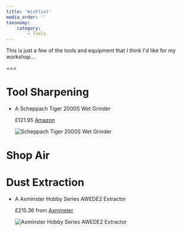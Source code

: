 ```yaml
---
title: 'Wishlist'
media_order: ''
taxonomy:
    category:
        - Tools
---
```


This is just a few of the tools and equipment that I think I'd like for my workshop...

===

# Tool Sharpening
* A Scheppach Tiger 2000S Wet Grinder

  £121.95 [Amazon](https://www.amazon.co.uk/dp/B00DOYWJVW)

  ![Scheppach Tiger 2000S Wet Grinder](https://images-na.ssl-images-amazon.com/images/I/7189xsBv9BL._AC_UL115_.jpg)

# Shop Air

# Dust Extraction
* A Axminster Hobby Series AWEDE2 Extractor

  £215.36 from [Axminster](https://www.axminster.co.uk/axminster-hobby-series-awede2-extractor-501263)

  ![Axminster Hobby Series AWEDE2 Extractor](https://cdn.axminster.co.uk/media/catalog/product/cache/1/image/920x/9df78eab33525d08d6e5fb8d27136e95/5/0/501263_xl.jpg)
